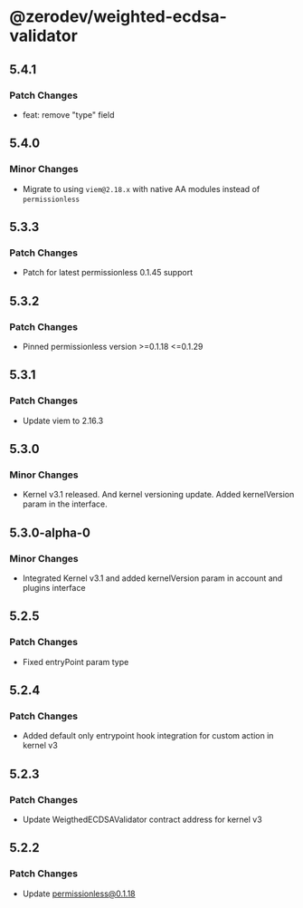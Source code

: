 # @zerodev/weighted-ecdsa-validator

## 5.4.1

### Patch Changes

- feat: remove "type" field

## 5.4.0

### Minor Changes

- Migrate to using `viem@2.18.x` with native AA modules instead of `permissionless`

## 5.3.3

### Patch Changes

- Patch for latest permissionless 0.1.45 support

## 5.3.2

### Patch Changes

- Pinned permissionless version >=0.1.18 <=0.1.29

## 5.3.1

### Patch Changes

- Update viem to 2.16.3

## 5.3.0

### Minor Changes

- Kernel v3.1 released. And kernel versioning update. Added kernelVersion param in the interface.

## 5.3.0-alpha-0

### Minor Changes

- Integrated Kernel v3.1 and added kernelVersion param in account and plugins interface

## 5.2.5

### Patch Changes

- Fixed entryPoint param type

## 5.2.4

### Patch Changes

- Added default only entrypoint hook integration for custom action in kernel v3

## 5.2.3

### Patch Changes

- Update WeigthedECDSAValidator contract address for kernel v3

## 5.2.2

### Patch Changes

- Update permissionless@0.1.18

